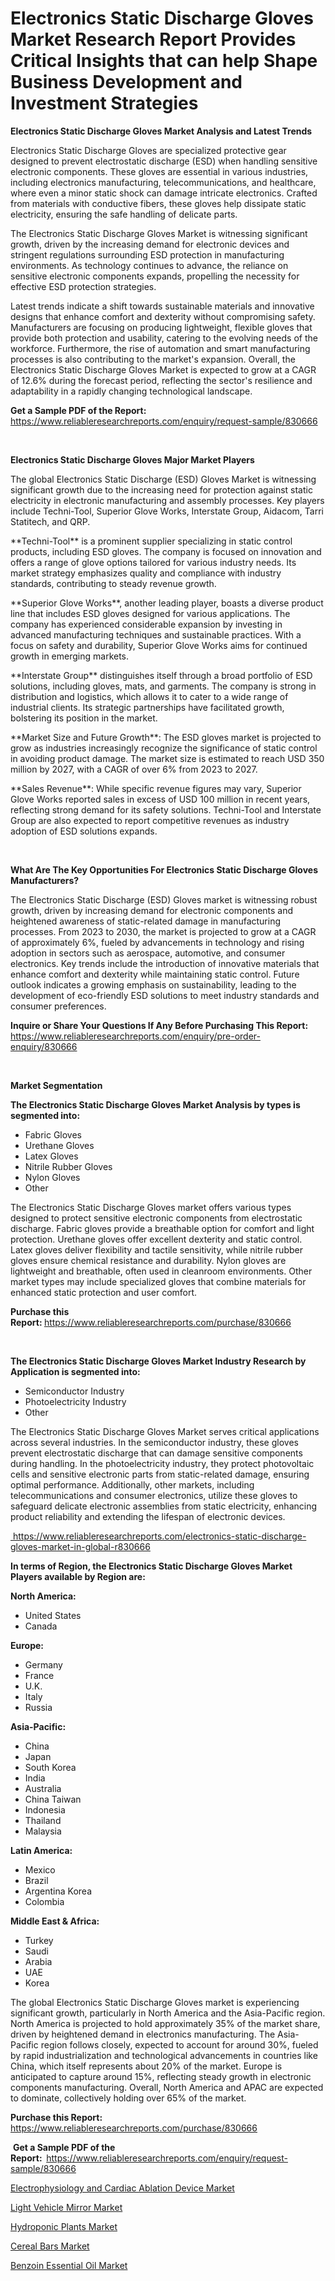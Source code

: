 <p><h1>Electronics Static Discharge Gloves Market Research Report Provides Critical Insights that can help Shape Business Development and Investment Strategies</h1></p><p><strong>Electronics Static Discharge Gloves Market Analysis and Latest Trends</strong></p>
<p><p>Electronics Static Discharge Gloves are specialized protective gear designed to prevent electrostatic discharge (ESD) when handling sensitive electronic components. These gloves are essential in various industries, including electronics manufacturing, telecommunications, and healthcare, where even a minor static shock can damage intricate electronics. Crafted from materials with conductive fibers, these gloves help dissipate static electricity, ensuring the safe handling of delicate parts.</p><p>The Electronics Static Discharge Gloves Market is witnessing significant growth, driven by the increasing demand for electronic devices and stringent regulations surrounding ESD protection in manufacturing environments. As technology continues to advance, the reliance on sensitive electronic components expands, propelling the necessity for effective ESD protection strategies. </p><p>Latest trends indicate a shift towards sustainable materials and innovative designs that enhance comfort and dexterity without compromising safety. Manufacturers are focusing on producing lightweight, flexible gloves that provide both protection and usability, catering to the evolving needs of the workforce. Furthermore, the rise of automation and smart manufacturing processes is also contributing to the market's expansion. Overall, the Electronics Static Discharge Gloves Market is expected to grow at a CAGR of 12.6% during the forecast period, reflecting the sector's resilience and adaptability in a rapidly changing technological landscape.</p></p>
<p><strong>Get a Sample PDF of the Report:&nbsp;</strong> <a href="https://www.reliableresearchreports.com/enquiry/request-sample/830666?utm_campaign=9&utm_medium=2&utm_source=Github&utm_content=ia&utm_term=08102024&utm_id=electronics-static-discharge-gloves">https://www.reliableresearchreports.com/enquiry/request-sample/830666</a></p>
<p>&nbsp;</p>
<p><strong>Electronics Static Discharge Gloves Major Market Players</strong></p>
<p><p>The global Electronics Static Discharge (ESD) Gloves Market is witnessing significant growth due to the increasing need for protection against static electricity in electronic manufacturing and assembly processes. Key players include Techni-Tool, Superior Glove Works, Interstate Group, Aidacom, Tarri Statitech, and QRP.</p><p>**Techni-Tool** is a prominent supplier specializing in static control products, including ESD gloves. The company is focused on innovation and offers a range of glove options tailored for various industry needs. Its market strategy emphasizes quality and compliance with industry standards, contributing to steady revenue growth. </p><p>**Superior Glove Works**, another leading player, boasts a diverse product line that includes ESD gloves designed for various applications. The company has experienced considerable expansion by investing in advanced manufacturing techniques and sustainable practices. With a focus on safety and durability, Superior Glove Works aims for continued growth in emerging markets.</p><p>**Interstate Group** distinguishes itself through a broad portfolio of ESD solutions, including gloves, mats, and garments. The company is strong in distribution and logistics, which allows it to cater to a wide range of industrial clients. Its strategic partnerships have facilitated growth, bolstering its position in the market.</p><p>**Market Size and Future Growth**: The ESD gloves market is projected to grow as industries increasingly recognize the significance of static control in avoiding product damage. The market size is estimated to reach USD 350 million by 2027, with a CAGR of over 6% from 2023 to 2027.</p><p>**Sales Revenue**: While specific revenue figures may vary, Superior Glove Works reported sales in excess of USD 100 million in recent years, reflecting strong demand for its safety solutions. Techni-Tool and Interstate Group are also expected to report competitive revenues as industry adoption of ESD solutions expands.</p></p>
<p>&nbsp;</p>
<p><strong>What Are The Key Opportunities For Electronics Static Discharge Gloves Manufacturers?</strong></p>
<p><p>The Electronics Static Discharge (ESD) Gloves market is witnessing robust growth, driven by increasing demand for electronic components and heightened awareness of static-related damage in manufacturing processes. From 2023 to 2030, the market is projected to grow at a CAGR of approximately 6%, fueled by advancements in technology and rising adoption in sectors such as aerospace, automotive, and consumer electronics. Key trends include the introduction of innovative materials that enhance comfort and dexterity while maintaining static control. Future outlook indicates a growing emphasis on sustainability, leading to the development of eco-friendly ESD solutions to meet industry standards and consumer preferences.</p></p>
<p><strong>Inquire or Share Your Questions If Any Before Purchasing This Report:</strong> <a href="https://www.reliableresearchreports.com/enquiry/pre-order-enquiry/830666?utm_campaign=9&utm_medium=2&utm_source=Github&utm_content=ia&utm_term=08102024&utm_id=electronics-static-discharge-gloves">https://www.reliableresearchreports.com/enquiry/pre-order-enquiry/830666</a></p>
<p>&nbsp;</p>
<p><strong>Market Segmentation</strong></p>
<p><strong>The Electronics Static Discharge Gloves Market Analysis by types is segmented into:</strong></p>
<p><ul><li>Fabric Gloves</li><li>Urethane Gloves</li><li>Latex Gloves</li><li>Nitrile Rubber Gloves</li><li>Nylon Gloves</li><li>Other</li></ul></p>
<p><p>The Electronics Static Discharge Gloves market offers various types designed to protect sensitive electronic components from electrostatic discharge. Fabric gloves provide a breathable option for comfort and light protection. Urethane gloves offer excellent dexterity and static control. Latex gloves deliver flexibility and tactile sensitivity, while nitrile rubber gloves ensure chemical resistance and durability. Nylon gloves are lightweight and breathable, often used in cleanroom environments. Other market types may include specialized gloves that combine materials for enhanced static protection and user comfort.</p></p>
<p><strong>Purchase this Report:&nbsp;</strong><a href="https://www.reliableresearchreports.com/purchase/830666?utm_campaign=9&utm_medium=2&utm_source=Github&utm_content=ia&utm_term=08102024&utm_id=electronics-static-discharge-gloves">https://www.reliableresearchreports.com/purchase/830666</a></p>
<p>&nbsp;</p>
<p><strong>The Electronics Static Discharge Gloves Market Industry Research by Application is segmented into:</strong></p>
<p><ul><li>Semiconductor Industry</li><li>Photoelectricity Industry</li><li>Other</li></ul></p>
<p><p>The Electronics Static Discharge Gloves Market serves critical applications across several industries. In the semiconductor industry, these gloves prevent electrostatic discharge that can damage sensitive components during handling. In the photoelectricity industry, they protect photovoltaic cells and sensitive electronic parts from static-related damage, ensuring optimal performance. Additionally, other markets, including telecommunications and consumer electronics, utilize these gloves to safeguard delicate electronic assemblies from static electricity, enhancing product reliability and extending the lifespan of electronic devices.</p></p>
<p><a href="https://www.reliableresearchreports.com/electronics-static-discharge-gloves-market-in-global-r830666?utm_campaign=9&utm_medium=2&utm_source=Github&utm_content=ia&utm_term=08102024&utm_id=electronics-static-discharge-gloves">&nbsp;https://www.reliableresearchreports.com/electronics-static-discharge-gloves-market-in-global-r830666</a></p>
<p><strong>In terms of Region, the Electronics Static Discharge Gloves Market Players available by Region are:</strong></p>
<p>
    <p> <strong> North America: </strong>
        <ul>
            <li>United States</li>
            <li>Canada</li>
        </ul>
        </p> 
    <p> <strong> Europe: </strong>
        <ul>
            <li>Germany</li>
            <li>France</li>
            <li>U.K.</li>
            <li>Italy</li>
            <li>Russia</li>
        </ul>
        </p> 
    <p> <strong> Asia-Pacific: </strong>
        <ul>
            <li>China</li>
            <li>Japan</li>
            <li>South Korea</li>
            <li>India</li>
            <li>Australia</li>
            <li>China Taiwan</li>
            <li>Indonesia</li>
            <li>Thailand</li>
            <li>Malaysia</li>
        </ul>
        </p> 
    <p> <strong> Latin America: </strong>
        <ul>
            <li>Mexico</li>
            <li>Brazil</li>
            <li>Argentina Korea</li>
            <li>Colombia</li>
        </ul>
        </p> 
    <p> <strong> Middle East & Africa: </strong>
        <ul>
            <li>Turkey</li>
            <li>Saudi</li>
            <li>Arabia</li>
            <li>UAE</li>
            <li>Korea</li>
        </ul>
    </p>
    </p>
<p><p>The global Electronics Static Discharge Gloves market is experiencing significant growth, particularly in North America and the Asia-Pacific region. North America is projected to hold approximately 35% of the market share, driven by heightened demand in electronics manufacturing. The Asia-Pacific region follows closely, expected to account for around 30%, fueled by rapid industrialization and technological advancements in countries like China, which itself represents about 20% of the market. Europe is anticipated to capture around 15%, reflecting steady growth in electronic components manufacturing. Overall, North America and APAC are expected to dominate, collectively holding over 65% of the market.</p></p>
<p><strong>Purchase this Report: </strong><a href="https://www.reliableresearchreports.com/purchase/830666?utm_campaign=9&utm_medium=2&utm_source=Github&utm_content=ia&utm_term=08102024&utm_id=electronics-static-discharge-gloves">https://www.reliableresearchreports.com/purchase/830666</a></p>
<p>&nbsp;<strong>Get a Sample PDF of the Report:&nbsp;&nbsp;</strong><a href="https://www.reliableresearchreports.com/enquiry/request-sample/830666?utm_campaign=9&utm_medium=2&utm_source=Github&utm_content=ia&utm_term=08102024&utm_id=electronics-static-discharge-gloves">https://www.reliableresearchreports.com/enquiry/request-sample/830666</a></p>
<p><strong></strong></p>
<p><p><a href="https://github.com/SanjidaMahmud54/Market-Research-Report-List-1/blob/main/electrophysiology-and-cardiac-ablation-device-market.md?utm_campaign=9&utm_medium=2&utm_source=Github&utm_content=ia&utm_term=08102024&utm_id=electronics-static-discharge-gloves">Electrophysiology and Cardiac Ablation Device Market</a></p><p><a href="https://github.com/hgf64gh/Market-Research-Report-List-1/blob/main/light-vehicle-mirror-market.md?utm_campaign=9&utm_medium=2&utm_source=Github&utm_content=ia&utm_term=08102024&utm_id=electronics-static-discharge-gloves">Light Vehicle Mirror Market</a></p><p><a href="https://www.linkedin.com/pulse/hydroponic-plants-sector-surge-88-growth-roadmap-2031-w4rte?utm_campaign=9&utm_medium=2&utm_source=Github&utm_content=ia&utm_term=08102024&utm_id=electronics-static-discharge-gloves">Hydroponic Plants Market</a></p><p><a href="https://issuu.com/reportprime-2/docs/cereal-bars-market-size-2030.pptx?utm_campaign=9&utm_medium=2&utm_source=Github&utm_content=ia&utm_term=08102024&utm_id=electronics-static-discharge-gloves">Cereal Bars Market</a></p><p><a href="https://www.linkedin.com/pulse/benzoin-essential-oil-industry-sector-new-technologies-o9pee?utm_campaign=9&utm_medium=2&utm_source=Github&utm_content=ia&utm_term=08102024&utm_id=electronics-static-discharge-gloves">Benzoin Essential Oil Market</a></p></p>